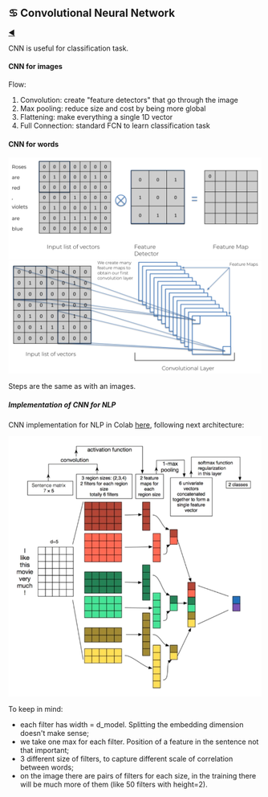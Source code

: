## :cancer: Convolutional Neural Network

[:arrow_backward:](nlp_index)

CNN is useful for classification task. 

#### CNN for images

Flow:

1. Convolution: create "feature detectors" that go through the image
2. Max pooling: reduce size and cost by being more global
3. Flattening: make everything a single 1D vector
4. Full Connection: standard FCN to learn classification task

#### CNN for words

<img src="../../../src/img/nlp/19.png" alt="image-20220329044841935" style="zoom:50%;" />

<img src="../../../src/img/nlp/20.png" alt="image-20220329045510744" style="zoom:50%;" />

Steps are the same as with an images.

##### Implementation of CNN for NLP

CNN implementation for NLP in Colab [here](https://colab.research.google.com/drive/1CMsVnsIR5KXWm8KDZJzAWOAaBJmqj0-o?usp=sharing), following next architecture:

<img src="../../../src/img/nlp/21.png" alt="image-20220329045858237" style="zoom: 67%;" />

To keep in mind:

- each filter has width = d_model. Splitting the embedding dimension doesn't make sense;
- we take one max for each filter. Position of a feature in the sentence not that important;
- 3 different size of filters, to capture different scale of correlation between words;
- on the image there are pairs of filters for each size, in the training there will be much more of them (like 50 filters with height=2).
